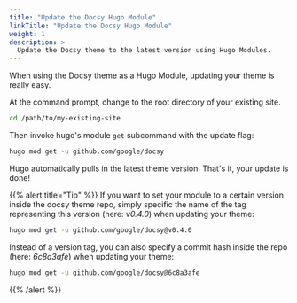 ```yaml
---
title: "Update the Docsy Hugo Module"
linkTitle: "Update the Docsy Hugo Module"
weight: 1
description: >
  Update the Docsy theme to the latest version using Hugo Modules.
---
```


When using the Docsy theme as a Hugo Module, updating your theme is really easy.

At the command prompt, change to the root directory of your existing site.

```bash
cd /path/to/my-existing-site
```

Then invoke hugo's module `get` subcommand with the update flag:

```bash
hugo mod get -u github.com/google/docsy
```

Hugo automatically pulls in the latest theme version. That's it, your update is done!


{{% alert title="Tip" %}}
If you want to set your module to a certain version inside the docsy theme repo, simply specific the name of the tag representing this version (here: _v0.4.0_) when updating your theme:

```bash
hugo mod get -u github.com/google/docsy@v0.4.0
```

Instead of a version tag, you can also specify a commit hash inside the repo (here: _6c8a3afe_) when updating your theme:


```bash
hugo mod get -u github.com/google/docsy@6c8a3afe
```
{{% /alert %}}
